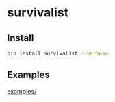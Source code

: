 # survivalist

## Install 

```bash
pip install survivalist --verbose
```

## Examples

[examples/](examples/)
